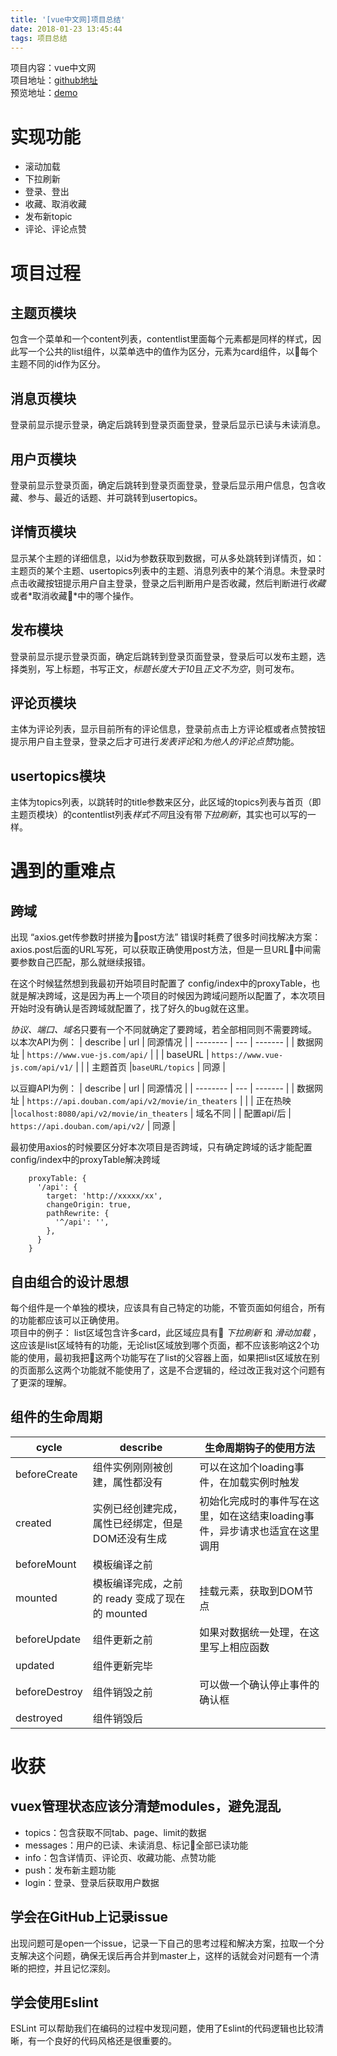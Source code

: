 ```yaml
---
title: '[vue中文网]项目总结'
date: 2018-01-23 13:45:44
tags: 项目总结
---
```


项目内容：vue中文网<br>
项目地址：[github地址](https://github.com/xuelinglong/Chinese-community)<br>
预览地址：[demo](https://xuelinglong.github.io/Chinese-community/#/)

# 实现功能
* 滚动加载
* 下拉刷新
* 登录、登出
* 收藏、取消收藏
* 发布新topic
* 评论、评论点赞
<!-- more -->

# 项目过程
## 主题页模块
包含一个菜单和一个content列表，contentlist里面每个元素都是同样的样式，因此写一个公共的list组件，以菜单选中的值作为区分，元素为card组件，以每个主题不同的id作为区分。

## 消息页模块
登录前显示提示登录，确定后跳转到登录页面登录，登录后显示已读与未读消息。

## 用户页模块
登录前显示登录页面，确定后跳转到登录页面登录，登录后显示用户信息，包含收藏、参与、最近的话题、并可跳转到usertopics。

## 详情页模块
显示某个主题的详细信息，以id为参数获取到数据，可从多处跳转到详情页，如：主题页的某个主题、usertopics列表中的主题、消息列表中的某个消息。未登录时点击收藏按钮提示用户自主登录，登录之后判断用户是否收藏，然后判断进行*收藏*或者*取消收藏*中的哪个操作。

## 发布模块
登录前显示提示登录页面，确定后跳转到登录页面登录，登录后可以发布主题，选择类别，写上标题，书写正文，*标题长度大于10*且*正文不为空*，则可发布。

## 评论页模块
主体为评论列表，显示目前所有的评论信息，登录前点击上方评论框或者点赞按钮提示用户自主登录，登录之后才可进行*发表评论*和*为他人的评论点赞*功能。

## usertopics模块
主体为topics列表，以跳转时的title参数来区分，此区域的topics列表与首页（即主题页模块）的contentlist列表*样式不同*且没有带*下拉刷新*，其实也可以写的一样。

# 遇到的重难点
## 跨域
出现 “axios.get传参数时拼接为post方法” 错误时耗费了很多时间找解决方案：
axios.post后面的URL写死，可以获取正确使用post方法，但是一旦URL中间需要参数自己匹配，那么就继续报错。

在这个时候猛然想到我最初开始项目时配置了 config/index中的proxyTable，也就是解决跨域，这是因为再上一个项目的时候因为跨域问题所以配置了，本次项目开始时没有确认是否跨域就配置了，找了好久的bug就在这里。

*协议、端口、域名*只要有一个不同就确定了要跨域，若全部相同则不需要跨域。<br>
以本次API为例：
| describe | url | 同源情况 |
| -------- | --- | ------- |
| 数据网址 | ` https://www.vue-js.com/api/ ` |  |
| baseURL | ` https://www.vue-js.com/api/v1/ ` |  |
| 主题首页 |` baseURL/topics ` | 同源 |


以豆瓣API为例：
| describe | url | 同源情况 |
| -------- | --- | ------- |
| 数据网址 | ` https://api.douban.com/api/v2/movie/in_theaters ` |  |
| 正在热映 |` localhost:8080/api/v2/movie/in_theaters ` | 域名不同 |
| 配置api/后 | ` https://api.douban.com/api/v2/ ` | 同源 |

最初使用axios的时候要区分好本次项目是否跨域，只有确定跨域的话才能配置config/index中的proxyTable解决跨域
```
    proxyTable: {
      '/api': {
        target: 'http://xxxxx/xx',
        changeOrigin: true,
        pathRewrite: {
          '^/api': '',
        },
      }
    }
```

## 自由组合的设计思想
每个组件是一个单独的模块，应该具有自己特定的功能，不管页面如何组合，所有的功能都应该可以正确使用。<br>
项目中的例子：
list区域包含许多card，此区域应具有 *下拉刷新* 和 *滑动加载* ，这应该是list区域特有的功能，无论list区域放到哪个页面，都不应该影响这2个功能的使用，最初我把这两个功能写在了list的父容器上面，如果把list区域放在别的页面那么这两个功能就不能使用了，这是不合逻辑的，经过改正我对这个问题有了更深的理解。

## 组件的生命周期
| cycle | describe | 生命周期钩子的使用方法 |
| ----- | -------- | ------------------ |
| beforeCreate | 组件实例刚刚被创建，属性都没有 | 可以在这加个loading事件，在加载实例时触发 |
| created | 实例已经创建完成，属性已经绑定，但是DOM还没有生成 | 初始化完成时的事件写在这里，如在这结束loading事件，异步请求也适宜在这里调用 |
| beforeMount | 模板编译之前 |  |
| mounted | 模板编译完成，之前的 ready 变成了现在的 mounted | 挂载元素，获取到DOM节点 |
| beforeUpdate | 组件更新之前 | 如果对数据统一处理，在这里写上相应函数 |
| updated | 组件更新完毕 |
| beforeDestroy | 组件销毁之前 | 可以做一个确认停止事件的确认框 |
| destroyed | 组件销毁后 |

# 收获
## vuex管理状态应该分清楚modules，避免混乱
* topics：包含获取不同tab、page、limit的数据
* messages：用户的已读、未读消息、标记全部已读功能
* info：包含详情页、评论页、收藏功能、点赞功能
* push：发布新主题功能
* login：登录、登录后获取用户数据

## 学会在GitHub上记录issue
出现问题可是open一个issue，记录一下自己的思考过程和解决方案，拉取一个分支解决这个问题，确保无误后再合并到master上，这样的话就会对问题有一个清晰的把控，并且记忆深刻。

## 学会使用Eslint
ESLint 可以帮助我们在编码的过程中发现问题，使用了Eslint的代码逻辑也比较清晰，有一个良好的代码风格还是很重要的。
